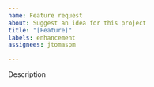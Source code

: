 ```yaml
---
name: Feature request
about: Suggest an idea for this project
title: "[Feature]"
labels: enhancement
assignees: jtomaspm

---
```


Description
